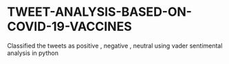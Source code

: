 # TWEET-ANALYSIS-BASED-ON-COVID-19-VACCINES
Classified  the  tweets  as positive , negative , neutral using vader sentimental  analysis in python
